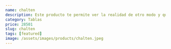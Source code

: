 ```yaml
---
name: chalten
description: Este producto te permite ver la realidad de otro modo y que te vean como nunca antes.
category: Tablas
price: 28501
slug: chalten
tags: [featured]
image: /assets/images/products/chalten.jpeg
---
```

